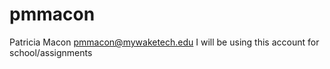 # pmmacon
Patricia Macon
pmmacon@mywaketech.edu
I will be using this account for school/assignments

